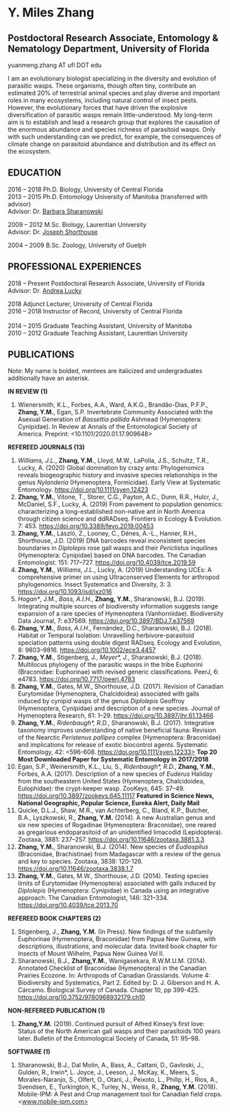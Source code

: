 # Y. Miles Zhang
## Postdoctoral Research Associate, Entomology & Nematology Department, University of Florida
yuanmeng.zhang AT ufl DOT edu

I am an evolutionary biologist specializing in the diversity and evolution of parasitic wasps. These organisms, though often tiny, contribute an estimated 20% of terrestrial animal species and play diverse and important roles in many ecosystems, including natural control of insect pests. However, the evolutionary forces that have driven the explosive diversification of parasitic wasps remain little-understood. My long-term aim is to establish and lead a research group that explores the causation of the enormous abundance and species richness of parasitoid wasps. Only with such understanding can we predict, for example, the consequences of climate change on parasitoid abundance and distribution and its effect on the ecosystem.

## EDUCATION
2016 – 2018	Ph.D. Biology, University of Central Florida <br>
2013 – 2015	Ph.D. Entomology University of Manitoba (transferred with advisor) <br>
Advisor: Dr. [Barbara Sharanowski](https://sciences.ucf.edu/biology/sharanowski-lab/)

2009 – 2012	M.Sc. Biology, Laurentian University <br>
Advisor: Dr. [Joseph Shorthouse](https://laurentian.ca/faculty/jshorthous) <br>

2004 – 2009	B.Sc. Zoology, University of Guelph

## PROFESSIONAL EXPERIENCES

2018 – Present	Postdoctoral Research Associate, University of Florida <br>
Advisor: Dr. [Andrea Lucky](http://www.andrealucky.com/) <br>

2018	Adjunct Lecturer, University of Central Florida <br>
2016 – 2018	Instructor of Record, University of Central Florida <br>	
2014 – 2015	Graduate Teaching Assistant, University of Manitoba <br>
2010 – 2012	Graduate Teaching Assistant, Laurentian University <br>

## PUBLICATIONS 

Note: My name is bolded, mentees are italicized and undergraduates additionally have an asterisk.

**IN REVIEW (1)**
1.	Wienersmith, K.L., Forbes, A.A., Ward, A.K.G., Brandão-Dias, P.F.P., **Zhang, Y.M.**, Egan, S.P. Invertebrate Community Associated with the Asexual Generation of _Bassettia pallida_ Ashmead (Hymenoptera: Cynipidae). In Review at Annals of the Entomological Society of America. Preprint: <10.1101/2020.01.17.909648>

**REFEREED JOURNALS (13)**

1.	_Williams, J.L._, **Zhang, Y.M.**, Lloyd, M.W., LaPolla, J.S., Schultz, T.R., Lucky, A. (2020) Global domination by crazy ants: Phylogenomics reveals biogeographic history and invasive species relationships in the genus _Nylanderia_ (Hymenoptera, Formicidae). Early View at Systematic Entomology. <https://doi.org/10.1111/syen.12423>
2.	**Zhang, Y.M.**, Vitone, T., Storer, C.G., Payton, A.C., Dunn, R.R., Hulcr, J., McDaniel, S.F., Lucky, A. (2019) From pavement to population genomics: characterizing a long-established non-native ant in North America through citizen science and ddRADseq. Frontiers in Ecology & Evolution. 7: 453. <https://doi.org/10.3389/fevo.2019.00453>
3.	**Zhang, Y.M.**, László, Z., Looney, C., Dénes, A.-L., Hanner, R.H., Shorthouse, J.D. (2019) DNA barcodes reveal inconsistent species boundaries in _Diplolepis_ rose gall wasps and their _Periclistus_ inquilines (Hymenoptera: Cynipidae) based on DNA barcodes. The Canadian Entomologist. 151: 717–727. <https://doi.org/10.4039/tce.2019.59>
4.	**Zhang, Y.M.**, _Williams, J.L._, Lucky, A. (2019) Understanding UCEs: A comprehensive primer on using Ultraconserved Elements for arthropod phylogenomics. Insect Systematics and Diversity, 3: 3. https://doi.org/10.1093/isd/ixz016
5.	_Hogan*_, J.M., _Bass, A.I.H._, **Zhang, Y.M.**, Sharanowski, B.J. (2019). Integrating multiple sources of biodiversity information suggests range expansion of a rare species of Hymenoptera (Vanhorniidae). Biodiversity Data Journal, 7: e37569. <https://doi.org/10.3897/BDJ.7.e37569>
6.	**Zhang, Y.M.**, _Bass, A.I.H._, Fernández, D.C., Sharanowski, B.J. (2018). Habitat or Temporal Isolation: Unravelling herbivore-parasitoid speciation patterns using double digest RADseq. Ecology and Evolution, 8: 9803–9816. <https://doi.org/10.1002/ece3.4457>
7.	**Zhang, Y.M.**, Stigenberg, J., _Meyer*, J._, Sharanowski, B.J. (2018). Multilocus phylogeny of the parasitic wasps in the tribe Euphorini (Braconidae: Euphorinae) with revised generic classifications. PeerJ, 6: e4783. <https://doi.org/10.7717/peerj.4783>
8.	**Zhang, Y.M.**, Gates, M.W., Shorthouse, J.D. (2017). Revision of Canadian Eurytomidae (Hymenoptera, Chalcidoidea) associated with galls induced by cynipid wasps of the genus _Diplolepis_ Geoffroy (Hymenoptera, Cynipidae) and description of a new species. Journal of Hymenoptera Research, 61: 1–29. <https://doi.org/10.3897/jhr.61.13466>
9.	**Zhang, Y.M.**, _Ridenbaugh*, R.D._, Sharanowski, B.J. (2017). Integrative taxonomy improves understanding of native beneficial fauna: Revision of the Nearctic _Peristenus pallipes_ complex (Hymenoptera: Braconidae) and implications for release of exotic biocontrol agents. Systematic Entomology, 42: <596-608. https://doi.org/10.1111/syen.12233> **Top 20 Most Downloaded Paper for Systematic Entomology in 2017/2018**
10.	Egan, S.P., Weinersmith, K.L., Liu, S., _Ridenbaugh*, R.D._, **Zhang, Y.M.**, Forbes, A.A. (2017). Description of a new species of _Euderus_ Haliday from the southeastern United States (Hymenoptera, Chalcidoidea, Eulophidae): the crypt-keeper wasp. ZooKeys, 645: 37–49. <https://doi.org/10.3897/zookeys.645.11117> **Featured in Science News, National Geographic, Popular Science, Eureka Alert, Daily Mail**
11.	Quicke, D.L.J., Shaw, M.R., van Achterberg, C., Bland, K.P., Butcher, B.A., Lyszkowski, R., **Zhang, Y.M.** (2014). A new Australian genus and six new species of Rogadinae (Hymenoptera: Braconidae), one reared as gregarious endoparasitoid of an unidentified limacodid (Lepidoptera). Zootaxa, 3881: 237–257. <https://doi.org/10.11646/zootaxa.3881.3.3>
12.	**Zhang, Y.M.**, Sharanowski, B.J. (2014). New species of _Eudiospilus_ (Braconidae, Brachistinae) from Madagascar with a review of the genus and key to species. Zootaxa, 3838: 120-126. <https://doi.org/10.11646/zootaxa.3838.1.7>
13.	**Zhang, Y.M.**, Gates, M.W., Shorthouse, J.D. (2014). Testing species limits of Eurytomidae (Hymenoptera) associated with galls induced by _Diplolepis_ (Hymenoptera: Cynipidae) in Canada using an integrative approach. The Canadian Entomologist, 146: 321–334. <https://doi.org/10.4039/tce.2013.70>

**REFEREED BOOK CHAPTERS (2)**

1.	Stigenberg, J., **Zhang, Y.M.** (In Press). New findings of the subfamily Euphorinae (Hymenoptera, Braconidae) from Papua New Guinea, with descriptions, illustrations, and molecular data. Invited book chapter for Insects of Mount Wilhelm, Papua New Guinea Vol II.
2.	Sharanowski, B.J., **Zhang,Y.M.**, Wanigasekara, R.W.M.U.M. (2014). Annotated Checklist of Braconidae (Hymenoptera) in the Canadian Prairies Ecozone. In: Arthropods of Canadian Grasslands. Volume 4: Biodiversity and Systematics, Part 2. Edited by: D. J. Giberson and H. A. Cárcamo. Biological Survey of Canada. Chapter 10, pp 399-425. <https://doi.org/10.3752/9780968932179.ch10>

**NON-REFEREED PUBLICATION (1)**

1.	**Zhang,Y.M.** (2019). Continued pursuit of Alfred Kinsey’s first love: Status of the North American gall wasps and their parasitoids 100 years later. Bulletin of the Entomological Society of Canada, 51: 95–98.

**SOFTWARE (1)**

1.	Sharanowski, B.J., Dal Molin, A., Bass, A., Cattani, D., Gavloski, J., Gulden, R., Irwin*, L. Joyce, J., Leeson, J., McKay, K., Meers, S., Morales-Naranjo, S., Olfert, O., Otani, J., Peixoto, L., Philip, H., Rios, A., Svendsen, E., Turkington, K., Turley, N., Weiss, R., **Zhang, Y.M.** (2018). Mobile-IPM: A Pest and Crop management tool for Canadian field crops. <www.mobile-ipm.com> 


